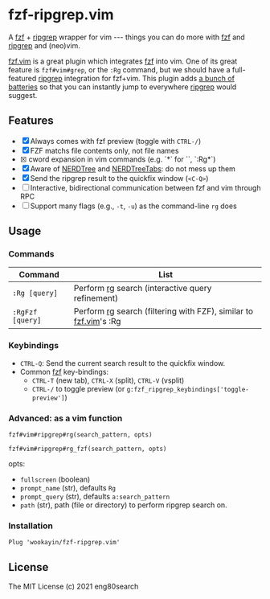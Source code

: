 fzf-ripgrep.vim
===============

A [fzf][fzf] + [ripgrep][rg] wrapper for vim ---
things you can do more with [fzf][fzf] and [ripgrep][rg] and (neo)vim.

[fzf.vim][fzf.vim] is a great plugin which integrates [fzf][fzf] into vim.
One of its great feature is `fzf#vim#grep`, or the `:Rg` command, but we should have a full-featured [ripgrep][rg] integration for fzf+vim.
This plugin adds [a bunch of batteries](#features) so that you can instantly jump to everywhere [ripgrep][rg] would suggest.


Features
--------

- [x] Always comes with fzf preview (toggle with `CTRL-/`)
- [x] FZF matchs file contents only, not file names
- [x] <!-- Completion and --> cword expansion in vim commands (e.g. `*` for `<cword>`, `:Rg*`)
- [x] Aware of [NERDTree][nerdtree] and [NERDTreeTabs][nerdtree-tabs]: do not mess up them
- [x] Send the ripgrep result to the quickfix window (`<C-Q>`)
- [ ] Interactive, bidirectional communication between fzf and vim through RPC
- [ ] Support many flags (e.g., `-t`, `-u`) as the command-line `rg` does

Usage
-----

### Commands

| Command           | List                                                                               |
| ---               | ---                                                                                |
| `:Rg [query]`     | Perform [rg][rg] search (interactive query refinement)                             |
| `:RgFzf [query]`  | Perform [rg][rg] search (filtering with FZF), similar to [fzf.vim][fzf.vim]'s :Rg  |

### Keybindings

- `CTRL-Q`: Send the current search result to the quickfix window.
- Common [fzf][fzf] key-bindings:
  - `CTRL-T` (new tab), `CTRL-X` (split), `CTRL-V` (vsplit)
  - `CTRL-/` to toggle preview   (or `g:fzf_ripgrep_keybindings['toggle-preview']`)

### Advanced: as a vim function

`fzf#vim#ripgrep#rg(search_pattern, opts)`

`fzf#vim#ripgrep#rg_fzf(search_pattern, opts)`

opts:
- `fullscreen` (boolean)
- `prompt_name` (str), defaults `Rg`
- `prompt_query` (str), defaults `a:search_pattern`
- `path` (str), path (file or directory) to perform ripgrep search on.


<!--
- filetype (-t <type>)
-->


### Installation

```vim
Plug 'wookayin/fzf-ripgrep.vim'
```


License
-------

The MIT License (c) 2021 eng80search

[fzf]:            https://github.com/junegunn/fzf
[fzf.vim]:        https://github.com/junegunn/fzf.vim
[rg]:             https://github.com/BurntSushi/ripgrep
[nerdtree]:       https://github.com/scrooloose/nerdtree
[nerdtree-tabs]:  https://github.com/jistr/vim-nerdtree-tabs
